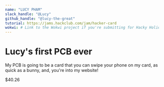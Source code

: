 ```yaml
---
name: "LUCY PHAM"
slack_handle: "@Lucy"
github_handle: "@lucy-the-great"
tutorial: https://jams.hackclub.com/jam/hacker-card
wokwi: # Link to the Wokwi project if you're submitting for Hacky Holidays
---
```


#  Lucy's first PCB ever

My PCB is going to be a card that you can swipe your phone on my card, as quick as a bunny, and, you're into my website!
<!-- How much is it going to cost? -->
$40.26
<!-- Tell us a little bit about your design process. What were some challenges? What helped? ***Totally optional*** -->
